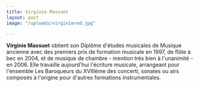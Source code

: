 ```yaml
---
title: Virginie Massuet
layout: post
image: "/uploads/virginiered.jpg"

---
```

__Virginie Massuet__ obtient son Diplôme d'études musicales de Musique ancienne avec des premiers prix de formation musicale en 1997, de flûte à bec en 2004, et de musique de chambre - mention très bien à l'unanimité - en 2006. Elle travaille aujourd'hui l'écriture musicale, arrangeant pour l'ensemble Les Baroqueurs du XVIIIème des concerti, sonates ou airs composés à l'origine pour d'autres formations instrumentales.